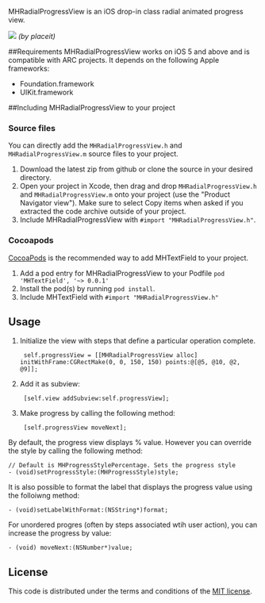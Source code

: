 MHRadialProgressView is an iOS drop-in class radial animated progress view.

[![](https://raw.githubusercontent.com/mehfuzh/MHRadialProgressView/master/ScreenShots/placeit.png)](https://raw.githubusercontent.com/mehfuzh/MHRadialProgressView/master/ScreenShots/placeit.png)
_(by placeit)_

##Requirements
MHRadialProgressView works on iOS 5 and above and is compatible with ARC projects. It depends on the following Apple frameworks:

* Foundation.framework
* UIKit.framework

##Including MHRadialProgressView to your project

### Source files

You can directly add the `MHRadialProgressView.h` and `MHRadialProgressView.m` source files to your project.

1. Download the latest zip from github or clone the source in your desired directory.
2. Open your project in Xcode, then drag and drop `MHRadialProgressView.h` and `MHRadialProgressView.m` onto your project (use the "Product Navigator view"). Make sure to select Copy items when asked if you extracted the code archive outside of your project. 
3. Include MHRadialProgressView with `#import "MHRadialProgressView.h"`.


### Cocoapods
[CocoaPods](http://cocoapods.org) is the recommended way to add MHTextField to your project.

1. Add a pod entry for MHRadialProgressView to your Podfile `pod 'MHTextField', '~> 0.0.1'`
2. Install the pod(s) by running `pod install`.
3. Include MHTextField with `#import "MHRadialProgressView.h"`


## Usage 
1. Initialize the view with steps that define a particular operation complete.

		self.progressView = [[MHRadialProgressView alloc] 	initWithFrame:CGRectMake(0, 0, 150, 150) points:@[@5, @10, @2, @9]];

2. Add it as subview:

		[self.view addSubview:self.progressView];

3. Make progress by calling the following method:

		[self.progressView moveNext];

By default, the progress view displays % value. However you can override the style by calling the following method:

	// Default is MHProgressStylePercentage. Sets the progress style
	- (void)setProgressStyle:(MHProgressStyle)style;

It is also possible to format the label that displays the progress value using the folloiwng method:

	- (void)setLabelWithFormat:(NSString*)format;

For unordered progres (often by steps associated wtih user action), you can increase the progress by value:

	- (void) moveNext:(NSNumber*)value;

## License

This code is distributed under the terms and conditions of the [MIT license](LICENSE). 